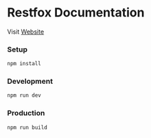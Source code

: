 # Restfox Documentation

Visit [Website](https://docs.restfox.dev)

### Setup
```bash
npm install
```

### Development
```bash
npm run dev
```

### Production
```bash
npm run build
```
